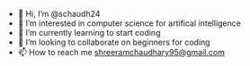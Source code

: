 - 👋 Hi, I’m @schaudh24
- 👀 I’m interested in computer science for artifical intelligence
- 🌱 I’m currently learning to start coding 
- 💞️ I’m looking to collaborate on beginners for coding
- 📫 How to reach me shreeramchaudhary95@gmail.com
<!---
schaudh24/schaudh24 is a ✨ special ✨ repository because its `README.md` (this file) appears on your GitHub profile.
You can click the Preview link to take a look at your changes.
--->
